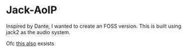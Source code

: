 # Jack-AoIP
Inspired by Dante, I wanted to create an FOSS version. This is built using jack2 as the audio system.

Ofc [this also](https://github.com/jackaudio/jack2/blob/develop/README_NETJACK2) exsists
